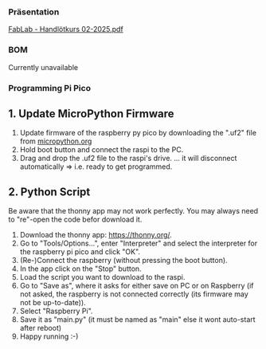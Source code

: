 ### Präsentation
[FabLab - Handlötkurs 02-2025.pdf](https://github.com/user-attachments/files/19078771/FabLab.-.Handlotkurs.02-2025.pdf)

### BOM
Currently unavailable

### Programming Pi Pico
## 1. Update MicroPython Firmware
1. Update firmware of the raspberry py pico by downloading the ".uf2" file from [micropython.org](https://micropython.org/download/RPI_PICO/)
2. Hold boot button and connect the raspi to the PC.
3. Drag and drop the .uf2 file to the raspi's drive.
   ... it will disconnect automatically => i.e. ready to get programmed.

## 2. Python Script
Be aware that the thonny app may not work perfectly. You may always need to "re"-open the code befor download it. 
1. Download the thonny app: https://thonny.org/.
2. Go to "Tools/Options...", enter "Interpreter" and select the interpreter for the raspberry pi pico and click "OK".
3. (Re-)Connect the raspberry (without pressing the boot button).
4. In the app click on the "Stop" button.
5. Load the script you want to download to the raspi.
6. Go to "Save as", where it asks for either save on PC or on Raspberry (if not asked, the raspberry is not connected correctly (its firmware may not be up-to-date)).
7. Select "Raspberry Pi".
8. Save it as "main.py" (it must be named as "main" else it wont auto-start after reboot)
9. Happy running :-)
